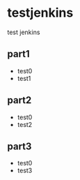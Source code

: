 # testjenkins
test jenkins

## part1
- test0
- test1

## part2
- test0
- test2

## part3
- test0
- test3
